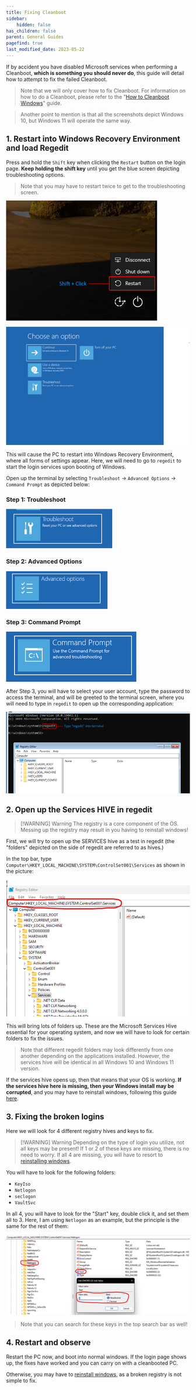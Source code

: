 ```yaml
---
title: Fixing Cleanboot
sidebar:
    hidden: false
has_children: false
parent: General Guides
pagefind: true
last_modified_date: 2023-05-22
---
```



If by accident you have disabled Microsoft services when performing a Cleanboot, __**which is something you should never do**__, this guide will detail how to attempt to fix the failed Cleanboot.

> Note that we will only cover how to fix Cleanboot. For information on how to do a Cleanboot, please refer to the "[How to Cleanboot Windows](/docs/factoids/cleanboot)" guide.

> Another point to mention is that all the screenshots depict Windows 10, but Windows 11 will operate the same way.

## 1. Restart into Windows Recovery Environment and load Regedit

Press and hold the `Shift` key when clicking the `Restart` button on the login page. **Keep holding the shift key** until you get the blue screen depicting troubleshooting options.

> Note that you may have to restart twice to get to the troubleshooting screen.

![shift_restart.png](../../../assets/fixing-cleanboot/shift_restart.png)

![windows_recovery_environment.png](../../../assets/fixing-cleanboot/windows_recovery_environment.png)

This will cause the PC to restart into Windows Recovery Environment, where all forms of settings appear. Here, we will need to go to `regedit` to start the login services upon booting of Windows.

Open up the terminal by selecting `Troubleshoot` -> `Advanced Options` -> `Command Prompt` as depicted below:

### Step 1: Troubleshoot

![get_into_regedit_1.png](../../../assets/fixing-cleanboot/get_into_regedit_1.png)

### Step 2: Advanced Options

![get_into_regedit_2.png](../../../assets/fixing-cleanboot/get_into_regedit_2.png)

### Step 3: Command Prompt

![get_into_regedit_3.png](../../../assets/fixing-cleanboot/get_into_regedit_3.png)

After Step 3, you will have to select your user account, type the password to access the terminal, and will be greeted to the terminal screen, where you will need to type in `regedit` to open up the corresponding application:

![terminal_regedit.png](../../../assets/fixing-cleanboot/terminal_regedit.png)

## 2. Open up the Services HIVE in regedit

> [!WARNING] Warning
> The registry is a core component of the OS. Messing up the registry may result in you having to reinstall windows!

First, we will try to open up the SERVICES hive as a test in regedit (the "folders" depicted on the side of regedit are referred to as hives.)

In the top bar, type `Computer\HKEY_LOCAL_MACHINE\SYSTEM\ControlSet001\Services` as shown in the picture:

!![regedit_services_hive.png](../../../assets/fixing-cleanboot/regedit_services_hive.png)

This will bring lots of folders up. These are the Microsoft Services Hive essential for your operating system, and now we will have to look for certain folders to fix the issues.

> Note that different regedit folders may look differently from one another depending on the applications installed. However, the services hive will be identical in all Windows 10 and Windows 11 version.

If the services hive opens up, then that means that your OS is working. **If the services hive here is missing, then your Windows install may be corrupted**, and you may have to reinstall windows, following this guide [here](/windows).

## 3. Fixing the broken logins

Here we will look for 4 different registry hives and keys to fix.

> [!WARNING] Warning
> Depending on the type of login you utilize, not all keys may be present! If 1 or 2 of these keys are missing, there is no need to worry. If all 4 are missing, you will have to resort to [reinstalling windows](/windows).

You will have to look for the following folders:
- `KeyIso`
- `Netlogon`
- `seclogon`
- `VaultSvc`

In all 4, you will have to look for the "Start" key, double click it, and set them all to 3. Here, I am using `Netlogon` as an example, but the principle is the same for the rest of them:

![regedit_fix.png](../../../assets/fixing-cleanboot/regedit_fix.png)

> Note that you can search for these keys in the top search bar as well!

## 4. Restart and observe

Restart the PC now, and boot into normal windows. If the login page shows up, the fixes have worked and you can carry on with a cleanbooted PC.

Otherwise, you may have to [reinstall windows](/windows), as a broken registry is not simple to fix.
